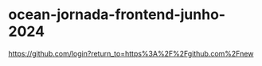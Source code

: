 # ocean-jornada-frontend-junho-2024
https://github.com/login?return_to=https%3A%2F%2Fgithub.com%2Fnew
